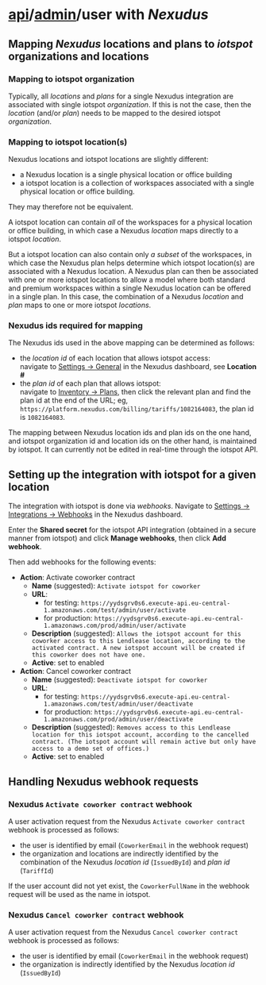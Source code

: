 # [api](../..)/[admin](..)/user with _Nexudus_

## Mapping _Nexudus_ locations and plans to _iotspot_ organizations and locations

### Mapping to iotspot organization

Typically, all _locations_ and _plans_ for a single Nexudus integration are associated with single iotspot _organization_. If this is not the case, then the _location_ (and/or _plan_) needs to be mapped to the desired iotspot _organization_.

### Mapping to iotspot location(s)

Nexudus locations and iotspot locations are slightly different:
* a Nexudus location is a single physical location or office building
* a iotspot location is a collection of workspaces associated with a single physical location or office building.

They may therefore not be equivalent.

A iotspot location can contain _all_ of the workspaces for a physical location or office building, in which case a Nexudus _location_ maps directly to a iotspot _location_. 

But a iotspot location can also contain only _a subset_ of the workspaces, in which case the Nexudus plan helps determine which iotspot location(s) are associated with a Nexudus location. A Nexudus plan can then be associated with one or more iotspot locations to allow a model where both standard and premium workspaces within a single Nexudus location can be offered in a single plan. In this case, the combination of a Nexudus _location_ and _plan_ maps to one or more iotspot _locations_.

### Nexudus ids required for mapping

The Nexudus ids used in the above mapping can be determined as follows:
* the _location id_ of each location that allows iotspot access:<br/>
navigate to [Settings → General](https://platform.nexudus.com/settings/general) in the Nexudus dashboard, see **Location #**
* the _plan id_ of each plan that allows iotspot:<br/>
navigate to [Inventory → Plans](https://platform.nexudus.com/billing/tariffs?Tariff_Archived=false), then click the relevant plan and find the plan id at the end of the URL; eg, `https://platform.nexudus.com/billing/tariffs/1082164083`, the plan id is `1082164083`.

The mapping between Nexudus location ids and plan ids on the one hand, and iotspot organization id and location ids on the other hand, is maintained by iotspot. It can currently not be edited in real-time through the iotspot API.


## Setting up the integration with iotspot for a given location

The integration with iotspot is done via _webhooks_. Navigate to [Settings → Integrations → Webhooks](https://platform.nexudus.com/settings/integrations/options/webhooks) in the Nexudus dashboard.

Enter the **Shared secret** for the iotspot API integration (obtained in a secure manner from iotspot) and click **Manage webhooks**, then click **Add webhook**.

Then add webhooks for the following events:
* **Action**: Activate coworker contract
  * **Name** (suggested): `Activate iotspot for coworker`
  * **URL**:
    * for testing: `https://yydsgrv0s6.execute-api.eu-central-1.amazonaws.com/test/admin/user/activate`
    * for production: `https://yydsgrv0s6.execute-api.eu-central-1.amazonaws.com/prod/admin/user/activate`
  * **Description** (suggested): `Allows the iotspot account for this coworker access to this Lendlease location, according to the activated contract. A new iotspot account will be created if this coworker does not have one.`
  * **Active**: set to enabled
* **Action**: Cancel coworker contract
  * **Name** (suggested): `Deactivate iotspot for coworker`
  * **URL**: 
    * for testing: `https://yydsgrv0s6.execute-api.eu-central-1.amazonaws.com/test/admin/user/deactivate`
    * for production: `https://yydsgrv0s6.execute-api.eu-central-1.amazonaws.com/prod/admin/user/deactivate`
  * **Description** (suggested): `Removes access to this Lendlease location for this iotspot account, according to the cancelled contract. (The iotspot account will remain active but only have access to a demo set of offices.)`
  * **Active**: set to enabled



## Handling Nexudus webhook requests

### Nexudus `Activate coworker contract` webhook

A user activation request from the Nexudus `Activate coworker contract` webhook is processed as follows:
* the user is identified by email (`CoworkerEmail` in the webhook request)
* the organization and locations are indirectly identified by the combination of the Nexudus _location id_  (`IssuedById`) and _plan id_  (`TariffId`) 

If the user account did not yet exist, the `CoworkerFullName` in the webhook request will be used as the name in iotspot.


### Nexudus `Cancel coworker contract` webhook

A user activation request from the Nexudus `Cancel coworker contract` webhook is processed as follows:
* the user is identified by email (`CoworkerEmail` in the webhook request)
* the organization is indirectly identified by the Nexudus _location id_  (`IssuedById`)
